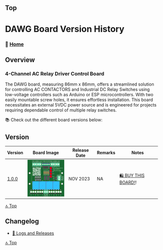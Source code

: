 ## Top
# DAWG Board Version History



### 🏡 [Home](https://github.com/seryalda)

## Overview

### 4-Channel AC Relay Driver Control Board
The DAWG board, measuring 86mm x 86mm, offers a streamlined solution for controlling AC CONTACTORS and Industrial DC Relay Switches using low-voltage controllers such as Arduino or ESP microcontrollers. With two easily mountable screw holes, it ensures effortless installation. This board necessitates an external 5VDC power source and is engineered for projects requiring dependable control of multiple relay switches.

📚 Check out the different board versions below:

## Version
<!--
- [🚀 Version 1.0.0](./1.0.0) : This is the initial board version that started it all!
-->

| Version | Board Image | Release Date  | Remarks   | Notes |
|--------------------|--------------------------------------------|-------------------------------------------------------------------------------------------------------|--------------------------------------------------------------------------------------------------------------------------------------------------|---------------|
| [1.0.0](./1.0.0) | <img src="1.0.0/images/3dv1.png" alt="PCB Back" width="150"> | NOV 2023 | NA | [🛍️ BUY THIS BOARD!](https://www.amazon.sa/dp/B0CN12CGTB/)! |


[🔝 Top](#top)


## Changelog
- [📃 Logs and Releases](./changelog.md)



[🔝 Top](#top)
